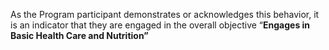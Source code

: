 As the Program participant demonstrates or acknowledges this behavior, it is an indicator that they are engaged in the overall objective “**Engages in Basic Health Care and Nutrition”**